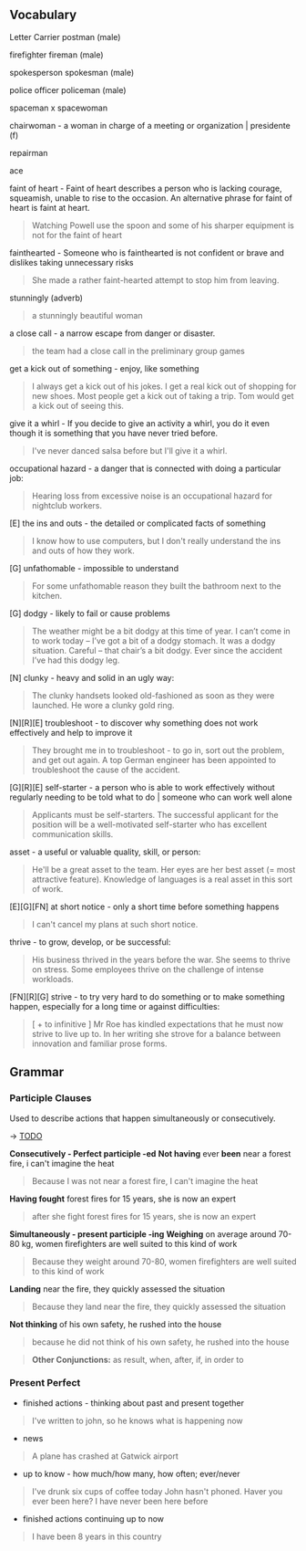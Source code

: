 

## Vocabulary
Letter Carrier
	postman (male)
	
firefighter
	fireman (male)
	
spokesperson
	spokesman (male)
	
police officer
	policeman (male)

spaceman x spacewoman

chairwoman - a woman in charge of a meeting or organization | presidente (f)

repairman 

ace

faint of heart - Faint of heart describes a person who is lacking courage, squeamish, unable to rise to the occasion. An alternative phrase for faint of heart is faint at heart. 
> Watching Powell use the spoon and some of his sharper equipment is not for the faint of heart 

fainthearted - Someone who is fainthearted is not confident or brave and dislikes taking unnecessary risks
> She made a rather faint-hearted attempt to stop him from leaving.

stunningly (adverb)
> a stunningly beautiful woman

a close call - a narrow escape from danger or disaster.
> the team had a close call in the preliminary group games

get a kick out of something - enjoy, like something
> I always get a kick out of his jokes.
> I get a real kick out of shopping for new shoes.
> Most people get a kick out of taking a trip.
> Tom would get a kick out of seeing this.

give it a whirl - If you decide to give an activity a whirl, you do it even though it is something that you have never tried before.
> I've never danced salsa before but I'll give it a whirl.

occupational hazard - a danger that is connected with doing a particular job:
> Hearing loss from excessive noise is an occupational hazard for nightclub workers.

[E] the ins and outs - the detailed or complicated facts of something
> I know how to use computers, but I don't really understand the ins and outs of how they work.

[G] unfathomable - impossible to understand
> For some unfathomable reason they built the bathroom next to the kitchen.

[G] dodgy - likely to fail or cause problems
> The weather might be a bit dodgy at this time of year.
> I can’t come in to work today – I’ve got a bit of a dodgy stomach.
> It was a dodgy situation.
> Careful – that chair’s a bit dodgy.
> Ever since the accident I’ve had this dodgy leg.

[N] clunky - heavy and solid in an ugly way:
> The clunky handsets looked old-fashioned as soon as they were launched.
> He wore a clunky gold ring.

[N][R][E] troubleshoot - to discover why something does not work effectively and help to improve it
> They brought me in to troubleshoot - to go in, sort out the problem, and get out again.
> A top German engineer has been appointed to troubleshoot the cause of the accident.

[G][R][E] self-starter -  a person who is able to work effectively without regularly needing to be told what to do | someone who can work well alone
> Applicants must be self-starters.
> The successful applicant for the position will be a well-motivated self-starter who has excellent communication skills.

asset - a useful or valuable quality, skill, or person:
> He'll be a great asset to the team.
> Her eyes are her best asset (= most attractive feature).
> Knowledge of languages is a real asset in this sort of work.

[E][G][FN] at short notice - only a short time before something happens
> I can't cancel my plans at such short notice.

thrive - to grow, develop, or be successful:
> His business thrived in the years before the war.
> She seems to thrive on stress.
> Some employees thrive on the challenge of intense workloads.

[FN][R][G] strive - to try very hard to do something or to make something happen, especially for a long time or against difficulties:
> [ + to infinitive ] Mr Roe has kindled expectations that he must now strive to live up to.
> In her writing she strove for a balance between innovation and familiar prose forms.

## Grammar 

### Participle Clauses
Used to describe actions that happen simultaneously or consecutively.

-> [TODO](https://learnenglish.britishcouncil.org/grammar/intermediate-to-upper-intermediate/participle-clauses) 

**Consecutively - Perfect participle -ed** 
**Not having** ever **been** near a forest fire, i can't imagine the heat
>Because I was not near a forest fire, I can't imagine the heat

**Having fought** forest fires for 15 years, she is now an expert
> after she fight forest fires for 15 years, she is now an expert

**Simultaneously - present participle -ing**
**Weighing** on average around 70-80 kg, women firefighters are well suited to this kind of work
> Because they weight around 70-80, women firefighters are well suited to this kind of work

**Landing** near the fire, they quickly assessed the situation
> Because they land near the fire, they quickly assessed the situation

**Not thinking** of his own safety, he rushed into the house
> because he did not think of his own safety, he rushed into the house

> **Other Conjunctions:** as result, when, after, if, in order to

### Present Perfect 
- finished actions - thinking about past and present together
> I've written to john, so he knows what is happening now

- news
> A plane has crashed at Gatwick airport

- up to know - how much/how many, how often; ever/never
> I've drunk six cups of coffee today
> John hasn't phoned.
> Haver you ever been here? I have never been here before

- finished actions continuing up to now
> I have been 8 years in this country


